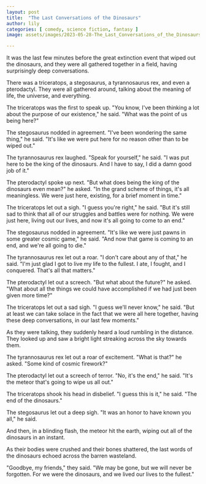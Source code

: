 ```yaml
---
layout: post
title:  "The Last Conversations of the Dinosaurs"
author: lily
categories: [ comedy, science fiction, fantasy ]
image: assets/images/2023-05-28-The_Last_Conversations_of_the_Dinosaurs.png

---
```

It was the last few minutes before the great extinction event that wiped out the dinosaurs, and they were all gathered together in a field, having surprisingly deep conversations.

There was a triceratops, a stegosaurus, a tyrannosaurus rex, and even a pterodactyl. They were all gathered around, talking about the meaning of life, the universe, and everything.

The triceratops was the first to speak up. "You know, I've been thinking a lot about the purpose of our existence," he said. "What was the point of us being here?"

The stegosaurus nodded in agreement. "I've been wondering the same thing," he said. "It's like we were put here for no reason other than to be wiped out."

The tyrannosaurus rex laughed. "Speak for yourself," he said. "I was put here to be the king of the dinosaurs. And I have to say, I did a damn good job of it."

The pterodactyl spoke up next. "But what does being the king of the dinosaurs even mean?" he asked. "In the grand scheme of things, it's all meaningless. We were just here, existing, for a brief moment in time."

The triceratops let out a sigh. "I guess you're right," he said. "But it's still sad to think that all of our struggles and battles were for nothing. We were just here, living out our lives, and now it's all going to come to an end."

The stegosaurus nodded in agreement. "It's like we were just pawns in some greater cosmic game," he said. "And now that game is coming to an end, and we're all going to die."

The tyrannosaurus rex let out a roar. "I don't care about any of that," he said. "I'm just glad I got to live my life to the fullest. I ate, I fought, and I conquered. That's all that matters."

The pterodactyl let out a screech. "But what about the future?" he asked. "What about all the things we could have accomplished if we had just been given more time?"

The triceratops let out a sad sigh. "I guess we'll never know," he said. "But at least we can take solace in the fact that we were all here together, having these deep conversations, in our last few moments."

As they were talking, they suddenly heard a loud rumbling in the distance. They looked up and saw a bright light streaking across the sky towards them.

The tyrannosaurus rex let out a roar of excitement. "What is that?" he asked. "Some kind of cosmic firework?"

The pterodactyl let out a screech of terror. "No, it's the end," he said. "It's the meteor that's going to wipe us all out."

The triceratops shook his head in disbelief. "I guess this is it," he said. "The end of the dinosaurs."

The stegosaurus let out a deep sigh. "It was an honor to have known you all," he said.

And then, in a blinding flash, the meteor hit the earth, wiping out all of the dinosaurs in an instant.

As their bodies were crushed and their bones shattered, the last words of the dinosaurs echoed across the barren wasteland.

"Goodbye, my friends," they said. "We may be gone, but we will never be forgotten. For we were the dinosaurs, and we lived our lives to the fullest."